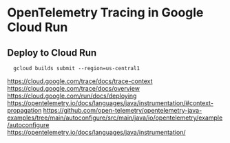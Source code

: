 # OpenTelemetry Tracing in Google Cloud Run

## Deploy to Cloud Run

```
  gcloud builds submit --region=us-central1
```

https://cloud.google.com/trace/docs/trace-context
https://cloud.google.com/trace/docs/overview
https://cloud.google.com/run/docs/deploying
https://opentelemetry.io/docs/languages/java/instrumentation/#context-propagation
https://github.com/open-telemetry/opentelemetry-java-examples/tree/main/autoconfigure/src/main/java/io/opentelemetry/example/autoconfigure
https://opentelemetry.io/docs/languages/java/instrumentation/
